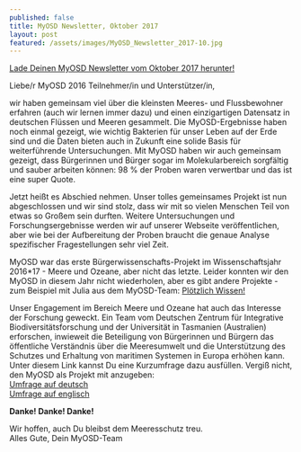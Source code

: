 ```yaml
---
published: false
title: MyOSD Newsletter, Oktober 2017
layout: post
featured: /assets/images/MyOSD_Newsletter_2017-10.jpg
---
```

[Lade Deinen MyOSD Newsletter vom Oktober 2017 herunter!](/assets/images/MyOSD_Newsletter_2017-10.pdf)

Liebe/r MyOSD 2016 Teilnehmer/in und Unterstützer/in,

wir haben gemeinsam viel über die kleinsten Meeres- und Flussbewohner erfahren (auch wir lernen immer dazu) und einen einzigartigen Datensatz in deutschen Flüssen und Meeren gesammelt. Die MyOSD-Ergebnisse haben noch einmal gezeigt, wie wichtig Bakterien für unser Leben auf der Erde sind und die Daten bieten auch in Zukunft eine solide Basis für weiterführende Untersuchungen. Mit MyOSD haben wir auch gemeinsam gezeigt, dass Bürgerinnen und Bürger sogar im Molekularbereich sorgfältig und sauber arbeiten können: 98 % der Proben waren verwertbar und das ist eine super Quote.
 
Jetzt heißt es Abschied nehmen. Unser tolles gemeinsames Projekt ist nun abgeschlossen und wir sind stolz, dass wir mit so vielen Menschen Teil von etwas so Großem sein durften. Weitere Untersuchungen und Forschungsergebnisse werden wir auf unserer Webseite veröffentlichen, aber wie bei der Aufbereitung der Proben braucht die genaue Analyse spezifischer Fragestellungen sehr viel Zeit.

MyOSD war das erste Bürgerwissenschafts-Projekt im Wissenschaftsjahr 2016*17 -  Meere und Ozeane, aber nicht das letzte. Leider konnten wir den MyOSD in diesem Jahr nicht wiederholen, aber es gibt andere Projekte - zum Beispiel mit Julia aus dem MyOSD-Team: [Plötzlich Wissen!](www.ploetzlichwissen.de)

Unser Engagement im Bereich Meere und Ozeane hat auch das Interesse der Forschung geweckt. Ein Team vom Deutschen Zentrum für Integrative Biodiversitätsforschung und der Universität in Tasmanien (Australien) erforschen, inwieweit die Beteiligung von Bürgerinnen und Bürgern das öffentliche Verständnis über die Meeresumwelt und die Unterstützung des Schutzes und Erhaltung von maritimen Systemen in Europa erhöhen kann. Unter diesem Link kannst Du eine Kurzumfrage dazu ausfüllen. Vergiß nicht, den MyOSD als Projekt mit anzugeben:          
[Umfrage auf deutsch](https://umfrage.uni-leipzig.de/996286?lang=de)          
[Umfrage auf englisch](https://umfrage.uni-leipzig.de/556495?lang=en)

**Danke! Danke! Danke!**          

Wir hoffen, auch Du bleibst dem Meeresschutz treu.          
Alles Gute, Dein MyOSD-Team
